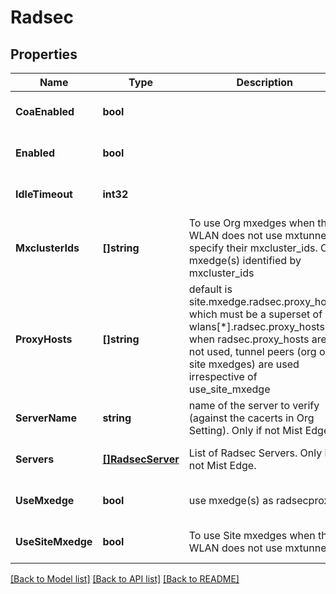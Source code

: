 # Radsec

## Properties
Name | Type | Description | Notes
------------ | ------------- | ------------- | -------------
**CoaEnabled** | **bool** |  | [optional] [default to false]
**Enabled** | **bool** |  | [optional] [default to null]
**IdleTimeout** | **int32** |  | [optional] [default to null]
**MxclusterIds** | **[]string** | To use Org mxedges when this WLAN does not use mxtunnel, specify their mxcluster_ids. Org mxedge(s) identified by mxcluster_ids | [optional] [default to null]
**ProxyHosts** | **[]string** | default is site.mxedge.radsec.proxy_hosts which must be a superset of all wlans[*].radsec.proxy_hosts when radsec.proxy_hosts are not used, tunnel peers (org or site mxedges) are used irrespective of use_site_mxedge | [optional] [default to null]
**ServerName** | **string** | name of the server to verify (against the cacerts in Org Setting). Only if not Mist Edge. | [optional] [default to null]
**Servers** | [**[]RadsecServer**](radsec_server.md) | List of Radsec Servers. Only if not Mist Edge. | [optional] [default to null]
**UseMxedge** | **bool** | use mxedge(s) as radsecproxy | [optional] [default to null]
**UseSiteMxedge** | **bool** | To use Site mxedges when this WLAN does not use mxtunnel | [optional] [default to false]

[[Back to Model list]](../README.md#documentation-for-models) [[Back to API list]](../README.md#documentation-for-api-endpoints) [[Back to README]](../README.md)

